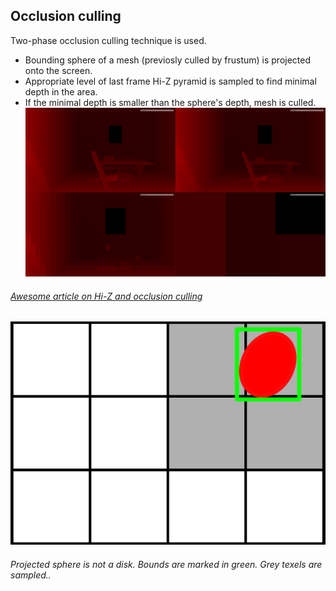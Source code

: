 ## Occlusion culling  

Two-phase occlusion culling technique is used.  
* Bounding sphere of a mesh (previosly culled by frustum) is projected onto the screen.  
* Appropriate level of last frame Hi-Z pyramid is sampled to find minimal depth in the area.
* If the minimal depth is smaller than the sphere's depth, mesh is culled.  
![](images/Hi-Z.png)
###### [Awesome article on Hi-Z and occlusion culling](https://www.rastergrid.com/blog/2010/10/hierarchical-z-map-based-occlusion-culling/)
![](images/oc_cull.png)
###### Projected sphere is not a disk. Bounds are marked in green. Grey texels are sampled..

